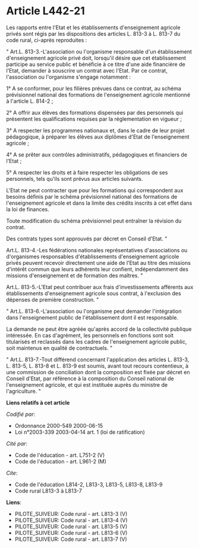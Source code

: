 # Article L442-21

Les rapports entre l'Etat et les établissements d'enseignement agricole privés sont régis par les dispositions des articles
L. 813-3 à L. 813-7 du code rural, ci-après reproduites : 

" Art.L. 813-3.-L'association ou l'organisme responsable d'un établissement d'enseignement agricole privé doit, lorsqu'il
désire que cet établissement participe au service public et bénéficie à ce titre d'une aide financière de l'Etat, demander à
souscrire un contrat avec l'Etat. Par ce contrat, l'association ou l'organisme s'engage notamment : 

1° A se conformer, pour les filières prévues dans ce contrat, au schéma prévisionnel national des formations de
l'enseignement agricole mentionné à l'article L. 814-2 ; 

2° A offrir aux élèves des formations dispensées par des personnels qui présentent les qualifications requises par la
réglementation en vigueur ; 

3° A respecter les programmes nationaux et, dans le cadre de leur projet pédagogique, à préparer les élèves aux diplômes
d'Etat de l'enseignement agricole ; 

4° A se prêter aux contrôles administratifs, pédagogiques et financiers de l'Etat ; 

5° A respecter les droits et à faire respecter les obligations de ses personnels, tels qu'ils sont prévus aux articles
suivants.

L'Etat ne peut contracter que pour les formations qui correspondent aux besoins définis par le schéma prévisionnel national
des formations de l'enseignement agricole et dans la limite des crédits inscrits à cet effet dans la loi de finances. 

Toute modification du schéma prévisionnel peut entraîner la révision du contrat. 

Des contrats types sont approuvés par décret en Conseil d'Etat. " 

Art.L. 813-4.-Les fédérations nationales représentatives d'associations ou d'organismes responsables d'établissements
d'enseignement agricole privés peuvent recevoir directement une aide de l'Etat au titre des missions d'intérêt commun que
leurs adhérents leur confient, indépendamment des missions d'enseignement et de formation des maîtres. " 

Art.L. 813-5.-L'Etat peut contribuer aux frais d'investissements afférents aux établissements d'enseignement agricole sous
contrat, à l'exclusion des dépenses de première construction. " 

" Art.L. 813-6.-L'association ou l'organisme peut demander l'intégration dans l'enseignement public de l'établissement dont
il est responsable. 

La demande ne peut être agréée qu'après accord de la collectivité publique intéressée. En cas d'agrément, les personnels en
fonctions sont soit titularisés et reclassés dans les cadres de l'enseignement agricole public, soit maintenus en qualité de
contractuels. " 

" Art.L. 813-7.-Tout différend concernant l'application des articles L. 813-3, L. 813-5, L. 813-8 et L. 813-9 est soumis,
avant tout recours contentieux, à une commission de conciliation dont la composition est fixée par décret en Conseil d'Etat,
par référence à la composition du Conseil national de l'enseignement agricole, et qui est instituée auprès du ministre de
l'agriculture. "

**Liens relatifs à cet article**

_Codifié par_:

  - Ordonnance 2000-549 2000-06-15
  - Loi n°2003-339 2003-04-14 art. 1 (loi de ratification)

_Cité par_:

  - Code de l'éducation - art. L751-2 (V)
  - Code de l'éducation - art. L961-2 (M)

_Cite_:

  - Code de l'éducation L814-2, L813-3, L813-5, L813-8, L813-9
  - Code rural L813-3 à L813-7

**Liens**:

  - PILOTE_SUIVEUR: Code rural - art. L813-3 (V)
  - PILOTE_SUIVEUR: Code rural - art. L813-4 (V)
  - PILOTE_SUIVEUR: Code rural - art. L813-5 (V)
  - PILOTE_SUIVEUR: Code rural - art. L813-6 (V)
  - PILOTE_SUIVEUR: Code rural - art. L813-7 (V)
